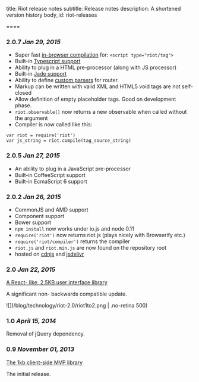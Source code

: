 
title: Riot release notes
subtitle: Release notes
description: A shortened version history
body_id: riot-releases

====

### 2.0.7 *Jan 29, 2015*

- Super fast [in-browser compilation](compile.html) for: `<script type="riot/tag">`
- Built-in [Typescript support](compiler.html#typescript)
- Ability to plug in a HTML pre-processor (along with JS processor)
- Built-in [Jade support](compiler.html#jade)
- Ability to define [custom parsers](api/#route-parser) for router.
- Markup can be written with valid XML and HTML5 void tags are not self-closed
- Allow definition of empty placeholder tags. Good on development phase.
- `riot.observable()` now returns a new observable when called without the argument
- Compiler is now called like this:


```
var riot = require('riot')
var js_string = riot.compile(tag_source_string)
```


### 2.0.5 *Jan 27, 2015*

- An ability to plug in a JavaScript pre-processor
- Built-in CoffeeScript support
- Built-in EcmaScript 6 support


### 2.0.2 *Jan 26, 2015*

- CommonJS and AMD support
- Component support
- Bower support
- `npm install` now works under io.js and node 0.11
- `require('riot')` now returns riot.js (plays nicely with Browserify etc.)
- `require('riot/compiler')` returns the compiler
- `riot.js` and `riot.min.js` are now found on the repository root
- hosted on [cdnjs](https://cdnjs.com/libraries/riot) and [jsdelivr](http://www.jsdelivr.com/#!riot)


### 2.0 *Jan 22, 2015*

[A React- like, 2.5KB user interface library](/blog/technology/riot-2.0/)

A significant non- backwards compatible update.

![](/blog/technology/riot-2.0/riot1to2.png | .no-retina 500)


### 1.0 *April 15, 2014*

Removal of jQuery dependency.


### 0.9 *November 01, 2013*

[The 1kb client-side MVP library](/blog/technology/riotjs-the-1kb-mvp-framework.html)

The initial release.
